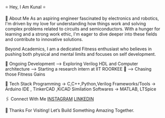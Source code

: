 ⭐ Hey, I Am Kunal ⭐

👋 About Me
As an aspiring engineer fascinated by electronics and robotics, I'm driven by my love for understanding how things work and solving complex problems related to circuits and semiconductors. With a hunger for learning and a strong work ethic, I'm eager to dive deeper into these fields and contribute to innovative solutions. 

Beyond Academics, I am a dedicated Fitness enthusiast who believes in pushing both physical and mental limits and focuses on self development.

🛑 Ongoing Development 
--> Exploring Verilog HDL and Computer architecture 
--> Starting a research intern at IIT ROORKEE 🏫
--> Chasing those Fitness Gains

👾 Tech Stack
Programming -> C,C++,Python,Verilog 
Frameworks/Tools -> Arduino IDE , TinkerCAD ,KiCAD
Similation Softwares -> MATLAB, LTSpice

🖇️ Connect With Me
[INSTAGRAM](https://instagram.com/__kunal_dhiman__)
[LINKEDIN](https://linkedin.com/in/kunal-dhiman-661541293)

🎯 Thanks For Visiting! Let’s Build Something Amazing Together.








<!---
KunalDhiman168/KunalDhiman168 is a ✨ special ✨ repository because its `README.md` (this file) appears on your GitHub profile.
You can click the Preview link to take a look at your changes.
--->
